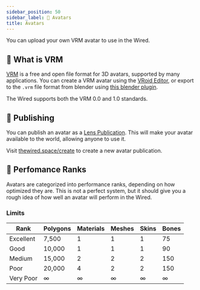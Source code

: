 ```yaml
---
sidebar_position: 50
sidebar_label: 💃 Avatars
title: Avatars
---
```


You can upload your own VRM avatar to use in the Wired.

## 🤔 What is VRM

[VRM](https://vrm.dev/) is a free and open file format for 3D avatars, supported by many applications. You can create a VRM avatar using the [VRoid Editor](https://vroid.com/editor/en), or export to the `.vrm` file format from blender using [this blender plugin](https://github.com/saturday06/VRM_Addon_for_Blender).

The Wired supports both the VRM 0.0 and 1.0 standards.

## 🌿 Publishing

You can publish an avatar as a [Lens Publication](https://docs.lens.xyz/docs/publication). This will make your avatar available to the world, allowing anyone to use it.

Visit [thewired.space/create](https://www.thewired.space/create) to create a new avatar publication.

## 🚀 Perfomance Ranks

Avatars are categorized into performance ranks, depending on how optimized they are. This is not a perfect system, but it should give you a rough idea of how well an avatar will perform in the Wired.

### Limits

| Rank      | Polygons | Materials | Meshes | Skins | Bones |
|-----------|----------|-----------|--------|-------|-------|
| Excellent | 7,500    | 1         | 1      | 1     | 75    |
| Good      | 10,000   | 1         | 1      | 1     | 90    |
| Medium    | 15,000   | 2         | 2      | 2     | 150   |
| Poor      | 20,000   | 4         | 2      | 2     | 150   |
| Very Poor | ∞        | ∞         | ∞      | ∞     | ∞     |
